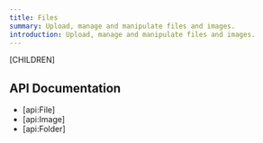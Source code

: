 ```yaml
---
title: Files
summary: Upload, manage and manipulate files and images.
introduction: Upload, manage and manipulate files and images.
---
```

[CHILDREN]

## API Documentation

* [api:File]
* [api:Image]
* [api:Folder]
